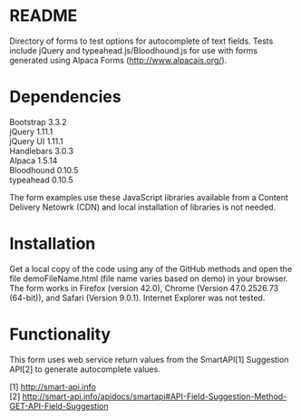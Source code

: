 # README

Directory of forms to test options for autocomplete of text fields. Tests include jQuery and typeahead.js/Bloodhound.js for use with forms generated using Alpaca Forms (http://www.alpacajs.org/).

# Dependencies <br>
Bootstrap 3.3.2 <br>
jQuery 1.11.1 <br>
jQuery UI 1.11.1 <br>
Handlebars 3.0.3 <br>
Alpaca 1.5.14 <br>
Bloodhound 0.10.5 <br>
typeahead 0.10.5 <br>

The form examples use these JavaScript libraries available from a Content Delivery Netowrk (CDN) and local installation of libraries is not needed.

# Installation
Get a local copy of the code using any of the GitHub methods and open the file demoFileName.html (file name varies based on demo) in your browser. The form works in Firefox (version 42.0), Chrome (Version 47.0.2526.73 (64-bit)), and Safari (Version 9.0.1). Internet Explorer was not tested. 

# Functionality
This form uses web service return values from the SmartAPI[1] Suggestion API[2] to generate autocomplete values. 

[1] http://smart-api.info <br>
[2] http://smart-api.info/apidocs/smartapi#API-Field-Suggestion-Method-GET-API-Field-Suggestion


